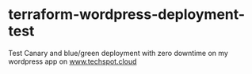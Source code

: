 # terraform-wordpress-deployment-test
Test Canary and blue/green deployment with zero downtime on my wordpress app on www.techspot.cloud
